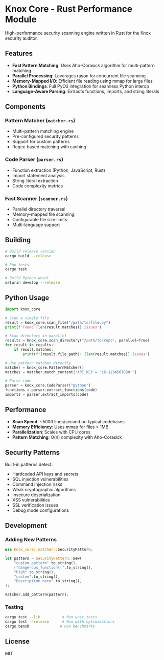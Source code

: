 # Knox Core - Rust Performance Module

High-performance security scanning engine written in Rust for the Knox security auditor.

## Features

- **Fast Pattern Matching**: Uses Aho-Corasick algorithm for multi-pattern matching
- **Parallel Processing**: Leverages rayon for concurrent file scanning
- **Memory-Mapped I/O**: Efficient file reading using mmap for large files
- **Python Bindings**: Full PyO3 integration for seamless Python interop
- **Language-Aware Parsing**: Extracts functions, imports, and string literals

## Components

### Pattern Matcher (`matcher.rs`)
- Multi-pattern matching engine
- Pre-configured security patterns
- Support for custom patterns
- Regex-based matching with caching

### Code Parser (`parser.rs`)
- Function extraction (Python, JavaScript, Rust)
- Import statement analysis
- String literal extraction
- Code complexity metrics

### Fast Scanner (`scanner.rs`)
- Parallel directory traversal
- Memory-mapped file scanning
- Configurable file size limits
- Multi-language support

## Building

```bash
# Build release version
cargo build --release

# Run tests
cargo test

# Build Python wheel
maturin develop --release
```

## Python Usage

```python
import knox_core

# Scan a single file
result = knox_core.scan_file("/path/to/file.py")
print(f"Found {len(result.matches)} issues")

# Scan directory in parallel
results = knox_core.scan_directory("/path/to/repo", parallel=True)
for result in results:
    if result.matches:
        print(f"{result.file_path}: {len(result.matches)} issues")

# Use pattern matcher directly
matcher = knox_core.PatternMatcher()
matches = matcher.match_content("API_KEY = 'sk-1234567890'")

# Parse code
parser = knox_core.CodeParser("python")
functions = parser.extract_functions(code)
imports = parser.extract_imports(code)
```

## Performance

- **Scan Speed**: ~5000 lines/second on typical codebases
- **Memory Efficiency**: Uses mmap for files > 1MB
- **Parallelization**: Scales with CPU cores
- **Pattern Matching**: O(n) complexity with Aho-Corasick

## Security Patterns

Built-in patterns detect:
- Hardcoded API keys and secrets
- SQL injection vulnerabilities
- Command injection risks
- Weak cryptographic algorithms
- Insecure deserialization
- XSS vulnerabilities
- SSL verification issues
- Debug mode configurations

## Development

### Adding New Patterns

```rust
use knox_core::matcher::SecurityPattern;

let pattern = SecurityPattern::new(
    "custom_pattern".to_string(),
    r"dangerous_function\(".to_string(),
    "high".to_string(),
    "custom".to_string(),
    "Description here".to_string(),
);

matcher.add_pattern(pattern);
```

### Testing

```bash
cargo test --lib          # Run unit tests
cargo test --release      # Run with optimizations
cargo bench              # Run benchmarks
```

## License

MIT

